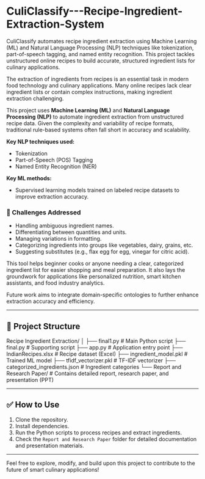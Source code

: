 # CuliClassify---Recipe-Ingredient-Extraction-System
CuliClassify automates recipe ingredient extraction using Machine Learning (ML) and Natural Language Processing (NLP) techniques like tokenization, part-of-speech tagging, and named entity recognition. This project tackles unstructured online recipes to build accurate, structured ingredient lists for culinary applications.

The extraction of ingredients from recipes is an essential task in modern food technology and culinary applications. Many online recipes lack clear ingredient lists or contain complex instructions, making ingredient extraction challenging.

This project uses **Machine Learning (ML)** and **Natural Language Processing (NLP)** to automate ingredient extraction from unstructured recipe data. Given the complexity and variability of recipe formats, traditional rule-based systems often fall short in accuracy and scalability.

**Key NLP techniques used:**
- Tokenization
- Part-of-Speech (POS) Tagging
- Named Entity Recognition (NER)

**Key ML methods:**
- Supervised learning models trained on labeled recipe datasets to improve extraction accuracy.

### 📌 Challenges Addressed
- Handling ambiguous ingredient names.
- Differentiating between quantities and units.
- Managing variations in formatting.
- Categorizing ingredients into groups like vegetables, dairy, grains, etc.
- Suggesting substitutes (e.g., flax egg for egg, vinegar for citric acid).

This tool helps beginner cooks or anyone needing a clear, categorized ingredient list for easier shopping and meal preparation. It also lays the groundwork for applications like personalized nutrition, smart kitchen assistants, and food industry analytics.

Future work aims to integrate domain-specific ontologies to further enhance extraction accuracy and efficiency.

---

## 📂 Project Structure

Recipe Ingredient Extraction/
│
├── final1.py # Main Python script
├── final.py # Supporting script
├── app.py # Application entry point
├── IndianRecipes.xlsx # Recipe dataset (Excel)
├── ingredient_model.pkl # Trained ML model
├── tfidf_vectorizer.pkl # TF-IDF vectorizer
├── categorized_ingredients.json # Ingredient categories
└── Report and Research Paper/ # Contains detailed report, research paper, and presentation (PPT)



---

## ✅ How to Use

1. Clone the repository.
2. Install dependencies.
3. Run the Python scripts to process recipes and extract ingredients.
4. Check the `Report and Research Paper` folder for detailed documentation and presentation materials.

---

Feel free to explore, modify, and build upon this project to contribute to the future of smart culinary applications!
